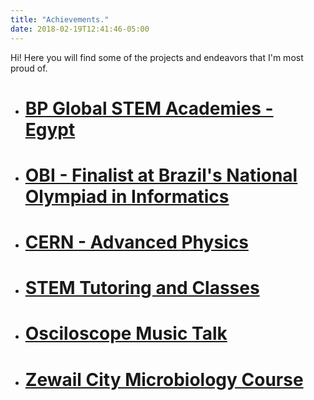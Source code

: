 ```yaml
---
title: "Achievements."
date: 2018-02-19T12:41:46-05:00
---
```


Hi! Here you will find some of the projects and endeavors that I'm most proud of.

* # [BP Global STEM Academies - Egypt](/achievements/bpglobalstem)

* # [OBI - Finalist at Brazil's National Olympiad in Informatics](/achievements/obi)

* # [CERN - Advanced Physics](/achievements/cern)

* # [STEM Tutoring and Classes](/achievements/stemtutoring)

* # [Osciloscope Music Talk](/achievements/osciloscope)

* # [Zewail City Microbiology Course](/achievements/zewailcity)
